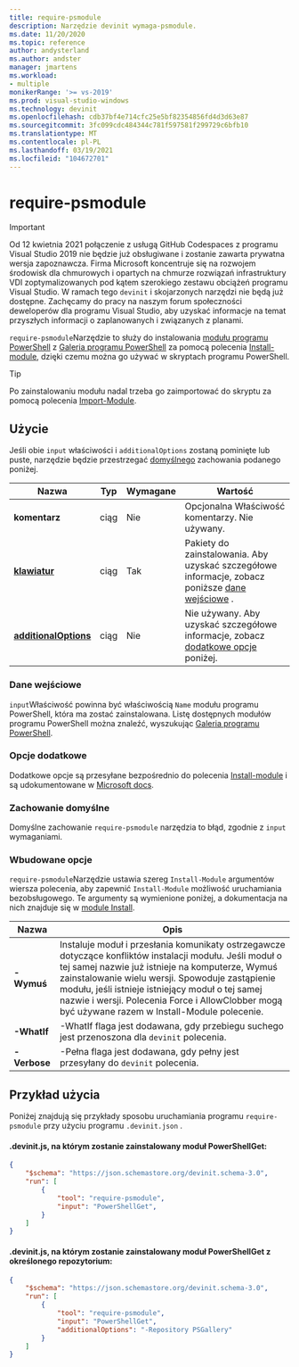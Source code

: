 ```yaml
---
title: require-psmodule
description: Narzędzie devinit wymaga-psmodule.
ms.date: 11/20/2020
ms.topic: reference
author: andysterland
ms.author: andster
manager: jmartens
ms.workload:
- multiple
monikerRange: '>= vs-2019'
ms.prod: visual-studio-windows
ms.technology: devinit
ms.openlocfilehash: cdb37bf4e714cfc25e5bf82354856fd4d3d63e87
ms.sourcegitcommit: 3fc099cdc484344c781f597581f299729c6bfb10
ms.translationtype: MT
ms.contentlocale: pl-PL
ms.lasthandoff: 03/19/2021
ms.locfileid: "104672701"
---
```

# <a name="require-psmodule"></a>require-psmodule

> [!IMPORTANT]
> Od 12 kwietnia 2021 połączenie z usługą GitHub Codespaces z programu Visual Studio 2019 nie będzie już obsługiwane i zostanie zawarta prywatna wersja zapoznawcza. Firma Microsoft koncentruje się na rozwojem środowisk dla chmurowych i opartych na chmurze rozwiązań infrastruktury VDI zoptymalizowanych pod kątem szerokiego zestawu obciążeń programu Visual Studio. W ramach tego `devinit` i skojarzonych narzędzi nie będą już dostępne. Zachęcamy do pracy na naszym forum społeczności deweloperów dla programu Visual Studio, aby uzyskać informacje na temat przyszłych informacji o zaplanowanych i związanych z planami.


`require-psmodule`Narzędzie to służy do instalowania [modułu programu PowerShell](/powershell/scripting/developer/module/understanding-a-windows-powershell-module?view=powershell-7&preserve-view=true) z [Galeria programu PowerShell](https://www.powershellgallery.com/) za pomocą polecenia [Install-module](/powershell/module/powershellget/install-module?view=powershell-7&preserve-view=true), dzięki czemu można go używać w skryptach programu PowerShell.

> [!TIP]
> Po zainstalowaniu modułu nadal trzeba go zaimportować do skryptu za pomocą polecenia [Import-Module](/powershell/module/microsoft.powershell.core/import-module?view=powershell-7&preserve-view=true).

## <a name="usage"></a>Użycie

Jeśli obie `input` właściwości i `additionalOptions` zostaną pominięte lub puste, narzędzie będzie przestrzegać [domyślnego](#default-behavior) zachowania podanego poniżej.

| Nazwa                                             | Typ   | Wymagane | Wartość                                                                                   |
|--------------------------------------------------|--------|----------|-----------------------------------------------------------------------------------------|
| **komentarz**                                     | ciąg | Nie       | Opcjonalna Właściwość komentarzy. Nie używany.                                                   |
| [**klawiatur**](#input)                              | ciąg | Tak      | Pakiety do zainstalowania. Aby uzyskać szczegółowe informacje, zobacz poniższe [dane wejściowe](#input) .                       |
| [**additionalOptions**](#additional-options)     | ciąg | Nie       | Nie używany. Aby uzyskać szczegółowe informacje, zobacz [dodatkowe opcje](#additional-options) poniżej.              |

### <a name="input"></a>Dane wejściowe

`input`Właściwość powinna być właściwością `Name` modułu programu PowerShell, która ma zostać zainstalowana. Listę dostępnych modułów programu PowerShell można znaleźć, wyszukując [Galeria programu PowerShell](https://www.powershellgallery.com/).

### <a name="additional-options"></a>Opcje dodatkowe

Dodatkowe opcje są przesyłane bezpośrednio do polecenia [Install-module](/powershell/module/powershellget/install-module?preserve-view=true&view=powershell-7) i są udokumentowane w [Microsoft docs](/powershell/module/powershellget/install-module?preserve-view=true&view=powershell-7).

### <a name="default-behavior"></a>Zachowanie domyślne

Domyślne zachowanie `require-psmodule` narzędzia to błąd, zgodnie z `input` wymaganiami.

### <a name="built-in-options"></a>Wbudowane opcje

`require-psmodule`Narzędzie ustawia szereg `Install-Module` argumentów wiersza polecenia, aby zapewnić `Install-Module` możliwość uruchamiania bezobsługowego. Te argumenty są wymienione poniżej, a dokumentacja na nich znajduje się w [module Install](/powershell/module/powershellget/install-module?view=powershell-7&preserve-view=true).

| Nazwa         | Opis                                                                                                                                                                                                                                                                                                                                                               |
|--------------|---------------------------------------------------------------------------------------------------------------------------------------------------------------------------------------------------------------------------------------------------------------------------------------------------------------------------------------------------------------------------|
| **-Wymuś**   | Instaluje moduł i przesłania komunikaty ostrzegawcze dotyczące konfliktów instalacji modułu. Jeśli moduł o tej samej nazwie już istnieje na komputerze, Wymuś zainstalowanie wielu wersji. Spowoduje zastąpienie modułu, jeśli istnieje istniejący moduł o tej samej nazwie i wersji. Polecenia Force i AllowClobber mogą być używane razem w Install-Module polecenie. |
| **-WhatIf**  | -WhatIf flaga jest dodawana, gdy przebiegu suchego jest przenoszona dla `devinit` polecenia.                                                                                                                                                                                                                                                                                                       |
| **-Verbose** | -Pełna flaga jest dodawana, gdy pełny jest przesyłany do `devinit` polecenia.                                                                                                                                                                                                                                                                                                      |


## <a name="example-usage"></a>Przykład użycia
Poniżej znajdują się przykłady sposobu uruchamiania programu `require-psmodule` przy użyciu programu `.devinit.json` .

#### <a name="devinitjson-that-will-install-the-powershellget-module"></a>.devinit.js, na którym zostanie zainstalowany moduł PowerShellGet:
```json
{
    "$schema": "https://json.schemastore.org/devinit.schema-3.0",
    "run": [
        {
            "tool": "require-psmodule",
            "input": "PowerShellGet",
        }
    ]
}
```

#### <a name="devinitjson-that-will-install-the-powershellget-module-from-a-specific-repository"></a>.devinit.js, na którym zostanie zainstalowany moduł PowerShellGet z określonego repozytorium:
```json
{
    "$schema": "https://json.schemastore.org/devinit.schema-3.0",
    "run": [
        {
            "tool": "require-psmodule",
            "input": "PowerShellGet",
            "additionalOptions": "-Repository PSGallery"
        }
    ]
}
```